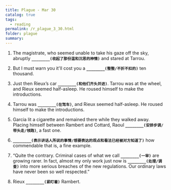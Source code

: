 ```yaml
---
title: Plague - Mar 30
catalog: true
tags: 
  - reading
permalink: /r_plague_3_30.html
folder: plague
summary: 
---
```



1.  The magistrate, who seemed unable to take his gaze off the sky, abruptly <b data-toggle="tooltip" data-original-title="{{site.data.answers.plag_d_48_a1}}">`________(收起了那份温和沉思的神情)`</b> and stared at Tarrou.

2.  But I must warn you it'll cost you a <b data-toggle="tooltip" data-original-title="{{site.data.answers.plag_d_48_b1}}">`________(整整/不折不扣的)`</b> ten thousand.

3.  Just then Rieux’s car <b data-toggle="tooltip" data-original-title="{{site.data.answers.plag_d_48_c1}}">`________(和他们齐头并进)`</b>. Tarrou was at the wheel, and Rieux seemed half-asleep. He roused himself to make the introductions.

4.  Tarrou was <b data-toggle="tooltip" data-original-title="{{site.data.answers.plag_d_48_d1}}">`________(在驾车)`</b>, and Rieux seemed half-asleep. He roused himself to make the introductions.

5.  Garcia lit a cigarette and remained there while they walked away. Placing himself between Rambert and Cottard, Raoul <b data-toggle="tooltip" data-original-title="{{site.data.answers.plag_d_48_e1}}">`________(安排步调/带头走/领跑)`</b>, a fast one.

6.  <b data-toggle="tooltip" data-original-title="{{site.data.answers.plag_d_48_f1}}">`________(表示讲话人所说的事情/想要表达的观点和看法已经被对方知道了)`</b> how commendable that is, a fine example.

7.  “Quite the contrary. Criminal cases of what we call <b data-toggle="tooltip" data-original-title="{{site.data.answers.plag_d_48_g1}}">`________(一审)`</b> are growing rarer. In fact, almost my only work just now is <b data-toggle="tooltip" data-original-title="{{site.data.answers.plag_d_48_g2}}">`________(处理/调查)`</b> into more serious breaches of the new regulations. Our ordinary laws have never been so well respected.”

8.  Rieux <b data-toggle="tooltip" data-original-title="{{site.data.answers.plag_d_48_h1}}">`________(紧盯着)`</b> Rambert.